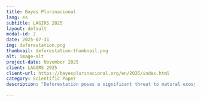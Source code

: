 ```yaml
---
title: Bayes Plurinacional
lang: es
subtitle: LAGIRS 2025
layout: default
modal-id: 2
date: 2025-07-31
img: deforestation.png
thumbnail: deforestation-thumbnail.png
alt: image-alt
project-date: November 2025
client: LAGIRS 2025
client-url: https://bayesplurinacional.org/en/2025/index.html
category: Scientific Paper
description: "Deforestation poses a significant threat to natural ecosystems, particularly in Argentina’s Chaco region—one of the world’s most rapidly changing forest areas. This study focuses on the detection of sudden deforestation events, where forest cover is rapidly removed within a few months. Monitoring such changes across vast areas requires the use of satellite-based vegetation indices, such as EVI and NDVI from MODIS. However, accurately identifying deforestation events is challenging due to seasonal variability, sensor noise, data gaps, and algorithmic inconsistencies. These factors can obscure true deforestation signals or generate false positives. To address these issues, a robust detection approach must explicitly model time-series dynamics—capturing trends, seasonality, and uncertainty—to reliably distinguish genuine deforestation breakpoints from natural variation and noise. In this paper, three models for the detection of breakpoints in EVI time series were proposed: a simple z-score anomaly detector, and two fully Bayesian models; one temporally uncorrelated and one fully correlated. Results indicate that the Bayesian schemes significantly improve over the naive approach (zscore: AUC=0.921, F1-score=0.870, Bayes: AUC=0.959, F1-score=0.925), for a reasonable cost in computing time (x1000)."

---
```

